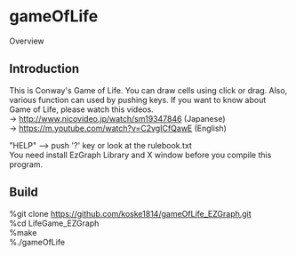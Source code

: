 gameOfLife 
===============

Overview

## Introduction
This is Conway's Game of Life. You can draw cells using click or drag. Also, various function can used by pushing keys. 
If you want to know about Game of Life, please watch this videos.  
-> http://www.nicovideo.jp/watch/sm19347846 (Japanese)  
-> https://m.youtube.com/watch?v=C2vgICfQawE (English)  

"HELP" --> push '?' key or look at the rulebook.txt  
You need install EzGraph Library and X window before you compile this program.  

## Build
%git clone https://github.com/koske1814/gameOfLife_EZGraph.git  
%cd LifeGame_EZGraph  
%make  
%./gameOfLife  
